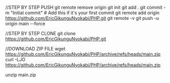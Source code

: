 //STEP BY STEP PUSH
git remote remove origin
git init
git add .
git commit -m "Initial commit"   # Add this if it's your first commit
git remote add origin https://github.com/EricGikunguNyokabi/PHP.git
git remote -v
git push -u origin main --force



//STEP BY STEP CLONE
git clone https://github.com/EricGikunguNyokabi/PHP.git


//DOWNLOAD ZIP FILE
wget https://github.com/EricGikunguNyokabi/PHP/archive/refs/heads/main.zip
curl -LJO https://github.com/EricGikunguNyokabi/PHP/archive/refs/heads/main.zip


unzip main.zip

